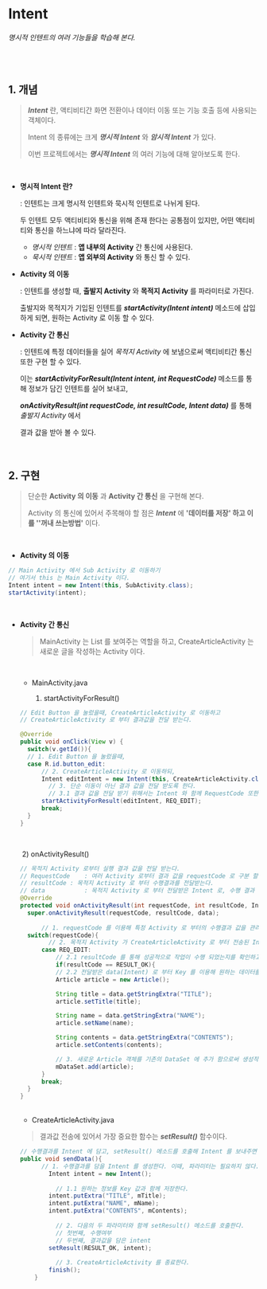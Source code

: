 # Intent

###### 명시적 인텐트의 여러 기능들을 학습해 본다.

<br>

## 1. 개념

> ___Intent___ 란, 액티비티간 화면 전환이나 데이터 이동 또는 기능 호출 등에 사용되는 객체이다.
>
> Intent 의 종류에는 크게 ___명시적 Intent___ 와 ___암시적 Intent___ 가 있다.
>
> 이번 프로젝트에서는 ___명시적 Intent___ 의 여러 기능에 대해 알아보도록 한다.

<br>

* __명시적 Intent 란?__

  : 인텐트는 크게 명시적 인텐트와 묵시적 인텐트로 나뉘게 된다.

    두 인텐트 모두 액티비티와 통신을 위해 존재 한다는 공통점이 있지만, 어떤 액티비티와 통신을 하느냐에 따라 달라진다.

  * _명시적 인텐트_ : __앱 내부의 Activity__ 간 통신에 사용된다.
  * _묵시적 인텐트_ : __앱 외부의 Activity__ 와 통신 할 수 있다.


* __Activity 의 이동__

  : 인텐트를 생성할 때, __출발지 Activity__ 와 __목적지 Activity__ 를 파라미터로 가진다. 

    출발지와 목적지가 기입된 인텐트를 ___startActivity(Intent intent)___ 메소드에 삽입하게 되면, 원하는 Activity 로 이동 할 수 있다.

* __Activity 간 통신__

  : 인텐트에 특정 데이터들을 실어 _목적지 Activity_ 에 보냄으로써 액티비티간 통신 또한 구현 할 수 있다.

    이는 ___startActivityForResult(Intent intent, int RequestCode)___ 메소드를 통해 정보가 담긴 인텐트를 실어 보내고,

    ___onActivityResult(int requestCode, int resultCode, Intent data)___ 를 통해 _출발지 Activity_ 에서 

    결과 값을 받아 볼 수 있다.

<br>

## 2. 구현

> 단순한 __Activity 의 이동__ 과 __Activity 간 통신__ 을 구현해 본다.
>
> Activity 의 통신에 있어서 주목해야 할 점은 ___Intent___ 에 __'데이터를 저장' 하고 이를 ''꺼내 쓰는방법'__ 이다.

<br>

* __Activity 의 이동__

```java
// Main Activity 에서 Sub Activity 로 이동하기
// 여기서 this 는 Main Activity 이다.
Intent intent = new Intent(this, SubActivity.class);
startActivity(intent);
```

<br>

* __Activity 간 통신__

  > MainActivity 는 List 를 보여주는 역할을 하고, CreateArticleActivity 는 새로운 글을 작성하는 Activity 이다.

  ​

  * MainActivity.java

    1) startActivityForResult()

  ```java
  // Edit Button 을 눌렀을때, CreateArticleActivity 로 이동하고
  // CreateArticleActivity 로 부터 결과값을 전달 받는다.

  @Override
  public void onClick(View v) {
  	switch(v.getId()){
  	// 1. Edit Button 을 눌렀을때,
  	case R.id.button_edit:
  		// 2. CreateArticleActivity 로 이동하되,
  		Intent editIntent = new Intent(this, CreateArticleActivity.class);
          // 3. 단순 이동이 아닌 결과 값을 전달 받도록 한다.
          // 3.1 결과 값을 전달 받기 위해서는 Intent 와 함께 RequestCode 또한 첨부한다.
  		startActivityForResult(editIntent, REQ_EDIT);
  		break;
  	}
  }
  ```

  ​	

  ​	2) onActivityResult()

  ```java
  // 목적지 Activity 로부터 실행 결과 값을 전달 받는다.
  // RequestCode	: 여러 Activity 로부터 결과 값을 requestCode 로 구분 할 수 있다.
  // resultCode	: 목적지 Activity 로 부터 수행결과를 전달받는다.
  // data			: 목적지 Activity 로 부터 전달받은 Intent 로, 수행 결과 값을 담고 있다.
  @Override
  protected void onActivityResult(int requestCode, int resultCode, Intent data) {
  	super.onActivityResult(requestCode, resultCode, data);
  	
    	// 1. requestCode 를 이용해 특정 Activity 로 부터의 수행결과 값을 관리 할 수 있다.
  	switch(requestCode){
          // 2. 목적지 Activity 가 CreateArticleActivity 로 부터 전송된 Intent 일 경우,
  		case REQ_EDIT:
          	// 2.1 resultCode 를 통해 성공적으로 작업이 수행 되었는지를 확인하고,
  			if(resultCode == RESULT_OK){
  			// 2.2 전달받은 data(Intent) 로 부터 Key 를 이용해 원하는 데이터를 꺼내쓴다.
  			Article article = new Article();

  			String title = data.getStringExtra("TITLE");
  			article.setTitle(title);

  			String name = data.getStringExtra("NAME");
  			article.setName(name);

  			String contents = data.getStringExtra("CONTENTS");
  			article.setContents(contents);

  			// 3. 새로운 Article 객체를 기존의 DataSet 에 추가 함으로써 생성작업을 마친다.
  			mDataSet.add(article);
  		}
  		break;
  	}
  }
  ```

  <br>

  - CreateArticleActivity.java

  > 결과값 전송에 있어서 가장 중요한 함수는 ___setResult()___ 함수이다.

  ``` java
  // 수행결과를 Intent 에 담고, setResult() 메소드를 호출해 Intent 를 보내주면 된다.
  public void sendData(){
  		// 1. 수행결과를 담을 Intent 를 생성한다. 이때, 파라미터는 필요하지 않다.
          Intent intent = new Intent();
  		
    		// 1.1 원하는 정보를 Key 값과 함께 저장한다.
          intent.putExtra("TITLE", mTitle);
          intent.putExtra("NAME", mName);
          intent.putExtra("CONTENTS", mContents);
  		
    		// 2. 다음의 두 파라미터와 함께 setResult() 메소드를 호출한다.
    		// 첫번째, 수행여부
    		// 두번째, 결과값을 담은 intent
          setResult(RESULT_OK, intent);
    	
    		// 3. CreateArticleActivity 를 종료한다.
          finish();
      }
  ```

  ​